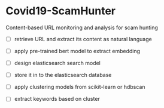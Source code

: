 # Covid19-ScamHunter
Content-based URL monitoring and analysis for scam hunting

- [ ] retrieve URL and extract its content as natural language
- [ ] apply pre-trained bert model to extract embedding
- [ ] design elasticsearch search model
- [ ] store it in to the elasticsearch database
- [ ] apply clustering models from scikit-learn or hdbscan
- [ ] extract keywords based on cluster

